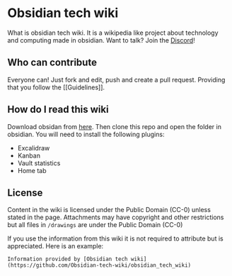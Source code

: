 # Obsidian tech wiki
What is obsidian tech wiki. It is a wikipedia like project about technology and computing made in obsidian.
Want to talk? Join the [Discord](https://discord.gg/67HzRWj9FG)!

## Who can contribute
Everyone can! Just fork and edit, push and create a pull request. Providing that you follow the [[Guidelines]].

## How do I read this wiki

Download obsidan from [here](https://obsidian.md/). Then clone this repo and open the folder in obsidian. You will need to install the following plugins:
- Excalidraw
- Kanban
- Vault statistics
- Home tab

## License
Content in the wiki is licensed under the Public Domain (CC-0) unless stated in the page. Attachments may have copyright and other restrictions but all files in `/drawings` are under the Public Domain (CC-0)

If you use the information from this wiki it is not required to attribute but is appreciated. Here is an example:

```
Information provided by [Obsidian tech wiki](https://github.com/Obsidian-tech-wiki/obsidian_tech_wiki)
```
